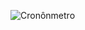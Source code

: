 ![Cronônmetro](https://user-images.githubusercontent.com/79226722/163856548-e5d7e856-f08e-48b9-82e0-83b764960e9d.png)
